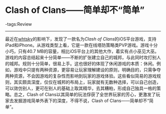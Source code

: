 # Clash of Clans——简单却不“简单”

-tags:Review

----

最近在[whtsky]()的影响下，发现了一款名为*Clash of Clans*的iOS平台游戏，支持iPad和iPhone。从游戏类型上看，它是一款在线塔防策略类PVP游戏。游戏十分小巧，只有40.7 MB的容量，相比iOS平台上的其他大作，着实有点小巫见大巫。游戏的内容总结起来十分简单——不断的扩张建立自己的城邦，与此同时攻打别人的城邦。规则十分简单，很易上手。这也很好的体现了休闲游戏的本质：休闲。例如，游戏中只提有两种资源，更容易让玩家理解建设的原则，明确目的，只需争夺两种资源，不会因游戏的复杂性而影响到玩家的游戏体验。这些看似简易的游戏规则，其实颇具深度，仅仅在城邦的布局上，玩家就有无数种选择，可以自己创造，可以效仿别人，更可在别人的基础上取其精华，去其糟粕，形成自己独具一格的策略。总之，Clash of Clans以其简单的玩法俘获了全世界玩家的芳心，更激发了玩家去发掘游戏简单外表下的深度，不得不说，Clash of Clans——简单却不“简单”。